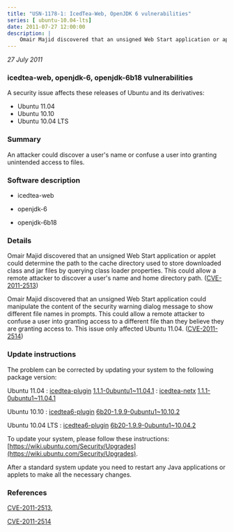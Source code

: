 ```yaml
---
title: "USN-1178-1: IcedTea-Web, OpenJDK 6 vulnerabilities"
series: [ ubuntu-10.04-lts]
date: 2011-07-27 12:00:00
description: |
    Omair Majid discovered that an unsigned Web Start application or applet could determine the path to the cache directory used to store downloaded class and jar files by querying class loader properties. This could allow a remote attacker to discover a user&#39;s name and home directory path. ([CVE-2011-2513](http://people.ubuntu.com/~ubuntu-security/cve/CVE-2011-2513))
--- 
```

 
 

*27 July 2011*

### icedtea-web, openjdk-6, openjdk-6b18 vulnerabilities

A security issue affects these releases of Ubuntu and its derivatives:

* Ubuntu 11.04
* Ubuntu 10.10
* Ubuntu 10.04 LTS

### Summary

An attacker could discover a user&#39;s name or confuse a user into granting unintended access to files.

### Software description

* icedtea-web 

* openjdk-6 

* openjdk-6b18 

### Details

Omair Majid discovered that an unsigned Web Start application or applet could determine the path to the cache directory used to store downloaded class and jar files by querying class loader properties. This could allow a remote attacker to discover a user&#39;s name and home directory path. ([CVE-2011-2513](http://people.ubuntu.com/~ubuntu-security/cve/CVE-2011-2513))

Omair Majid discovered that an unsigned Web Start application could manipulate the content of the security warning dialog message to show different file names in prompts. This could allow a remote attacker to confuse a user into granting access to a different file than they believe they are granting access to. This issue only affected Ubuntu 11.04. ([CVE-2011-2514](http://people.ubuntu.com/~ubuntu-security/cve/CVE-2011-2514)) 

### Update instructions

The problem can be corrected by updating your system to the following package version:

Ubuntu 11.04
 : [icedtea-plugin](https://launchpad.net/ubuntu/+source/icedtea-web) <span> [1.1.1-0ubuntu1~11.04.1](https://launchpad.net/ubuntu/+source/icedtea-web/1.1.1-0ubuntu1~11.04.1) </span> 
 : [icedtea-netx](https://launchpad.net/ubuntu/+source/icedtea-web) <span> [1.1.1-0ubuntu1~11.04.1](https://launchpad.net/ubuntu/+source/icedtea-web/1.1.1-0ubuntu1~11.04.1) </span> 

Ubuntu 10.10
 : [icedtea6-plugin](https://launchpad.net/ubuntu/+source/openjdk-6) <span> [6b20-1.9.9-0ubuntu1~10.10.2](https://launchpad.net/ubuntu/+source/openjdk-6/6b20-1.9.9-0ubuntu1~10.10.2) </span> 

Ubuntu 10.04 LTS
 : [icedtea6-plugin](https://launchpad.net/ubuntu/+source/openjdk-6) <span> [6b20-1.9.9-0ubuntu1~10.04.2](https://launchpad.net/ubuntu/+source/openjdk-6/6b20-1.9.9-0ubuntu1~10.04.2) </span> 

To update your system, please follow these instructions: [https://wiki.ubuntu.com/Security/Upgrades](https://wiki.ubuntu.com/Security/Upgrades).

After a standard system update you need to restart any Java applications or applets to make all the necessary changes. 

### References

 
 [CVE-2011-2513](http://people.ubuntu.com/~ubuntu-security/cve/CVE-2011-2513), 

 [CVE-2011-2514](http://people.ubuntu.com/~ubuntu-security/cve/CVE-2011-2514)
 

